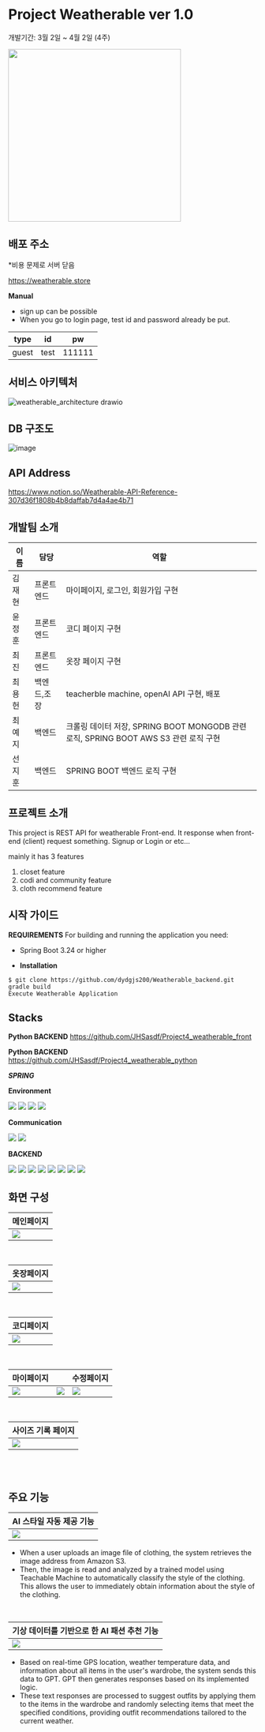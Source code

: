 # Project Weatherable ver 1.0
개발기간: 3월 2일 ~ 4월 2일 (4주)

<img src="https://github.com/dydgjs200/Weatherable_backend/assets/146299597/a8aeda62-c8ed-4dca-863d-8c89c9426c8b" widht="400" height="350" />


## 배포 주소
*비용 문제로 서버 닫음

https://weatherable.store


**Manual**
* sign up can be possible
* When you go to login page, test id and password already be put.

|type|id|pw|
|----|--|------|
|guest|test|111111|

## 서비스 아키텍처
![weatherable_architecture drawio](https://github.com/JHSasdf/Project4_weatherable_backend/assets/146299597/13b510c2-e464-4f3e-98bb-70bafa5d3925)



## DB 구조도
![image](https://github.com/dydgjs200/Weatherable_backend/assets/146299597/8d24a967-e09e-433c-b147-30ad8e89537f)


## API Address
https://www.notion.so/Weatherable-API-Reference-307d36f1808b4b8daffab7d4a4ae4b71


## 개발팀 소개
|이름|담당|역할|
|------|-----|--------|
|김재현|프론트엔드| 마이페이지, 로그인, 회원가입 구현|
|윤정훈|프론트엔드| 코디 페이지 구현 |
|최진|프론트엔드| 옷장 페이지 구현 |
|최용헌|백엔드,조장| teacherble machine, openAI API 구현, 배포  |
|최예지|백엔드| 크롤링 데이터 저장, SPRING BOOT MONGODB 관련 로직, SPRING BOOT AWS S3 관련 로직 구현|
|선지훈|백엔드| SPRING BOOT 백엔드 로직 구현|


## 프로젝트 소개
This project is REST API for weatherable Front-end.
It response when front-end (client) request something. Signup or Login or etc...

mainly it has 3 features
1. closet feature
2. codi and community feature
3. cloth recommend feature


## 시작 가이드
**REQUIREMENTS**
For building and running the application you need:
* Spring Boot 3.24 or higher

* **Installation**
```
$ git clone https://github.com/dydgjs200/Weatherable_backend.git
gradle build
Execute Weatherable Application
```

## Stacks
**Python BACKEND**
https://github.com/JHSasdf/Project4_weatherable_front

**Python BACKEND**
https://github.com/JHSasdf/Project4_weatherable_python

***SPRING***

**Environment** 

<img src="https://img.shields.io/badge/Spring-6DB33F?style=for-the-badge&logo=Spring&logoColor=white"> <img src="https://img.shields.io/badge/Figma-F24E1E?style=for-the-badge&logo=Figma&logoColor=white">
<img src="https://img.shields.io/badge/Git-F05032?style=for-the-badge&logo=Git&logoColor=white"> <img src="https://img.shields.io/badge/Git Hub-181717?style=for-the-badge&logo=GitHub&logoColor=white">

**Communication**

<img src="https://img.shields.io/badge/Notion-000000?style=for-the-badge&logo=Notion&logoColor=white"> <img src="https://img.shields.io/badge/Slack-4A154B?style=for-the-badge&logo=Slack&logoColor=white"> 


**BACKEND**

<img src="https://img.shields.io/badge/Spring Boot-6DB33F?style=for-the-badge&logo=Spring Boot&logoColor=white"> <img src="https://img.shields.io/badge/Spring Security-6DB33F?style=for-the-badge&logo=Spring Security&logoColor=white"> <img src="https://img.shields.io/badge/JWT-000000?style=for-the-badge&logo=JWT&logoColor=white">
<img src="https://img.shields.io/badge/Bcrypt-000000?style=for-the-badge&logo=Bcrypt&logoColor=white"> <img src="https://img.shields.io/badge/MySQL-4479A1?style=for-the-badge&logo=MySQL&logoColor=white">
<img src="https://img.shields.io/badge/Cors-000000?style=for-the-badge&logo=&logoColor=white"> <img src="https://img.shields.io/badge/Amazon S3-569A31?style=for-the-badge&logo=Amazon S3&logoColor=white">
<img src="https://img.shields.io/badge/MongoDB-47A248?style=for-the-badge&logo=MongoDB&logoColor=white">


## 화면 구성
메인페이지|
---|
<img src="https://github.com/dydgjs200/Weatherable_front/assets/121750853/614427bd-0fd8-464d-9822-f684ccfa8e63"/>|

<br>

옷장페이지|
---|
<img src="https://github.com/dydgjs200/Weatherable_front/assets/121750853/f4ea06d0-3d06-49f1-83e6-d8465d923cb5"/>|

<br>

코디페이지|
---|
<img src="https://github.com/dydgjs200/Weatherable_front/assets/121750853/eb56b197-9a24-4c90-a57a-f7b8a9f6f640"/>|

<br>

마이페이지||수정페이지|
---|---|---|
<img src="https://github.com/dydgjs200/Weatherable_front/assets/121750853/3ce20671-427b-4c3d-95b0-ad14d1649c0f"/>|<img src="https://github.com/dydgjs200/Weatherable_front/assets/121750853/de742d58-9b18-4972-a0b2-f407a6018b38"/>|<img src="https://github.com/dydgjs200/Weatherable_front/assets/121750853/0c893c9e-bd65-4486-a170-ed1cb2139868"/>|

<br>

사이즈 기록 페이지|
---|
<img src="https://github.com/dydgjs200/Weatherable_front/assets/121750853/dc071e70-0494-4d28-84b8-d14d4cb25a76"/>|

<br>
<br>

## 주요 기능
AI 스타일 자동 제공 기능|
---|
<img src="https://github.com/dydgjs200/Weatherable_front/assets/121750853/386c6288-a578-49e3-90ff-81d21df431f6"/>|

* When a user uploads an image file of clothing, the system retrieves the image address from Amazon S3.
* Then, the image is read and analyzed by a trained model using Teachable Machine to automatically classify the style of the clothing.
  This allows the user to immediately obtain information about the style of the clothing.

<br>

기상 데이터를 기반으로 한 AI 패션 추천 기능|
---|
<img src="https://github.com/dydgjs200/Weatherable_front/assets/121750853/2122ec2e-b35c-4eab-94a3-76a46db07421"/>|

* Based on real-time GPS location, weather temperature data, and information about all items in the user's wardrobe, the system sends this data to GPT.
  GPT then generates responses based on its implemented logic.
* These text responses are processed to suggest outfits by applying them to the items in the wardrobe and randomly selecting items that meet the specified conditions, providing outfit recommendations tailored to the current weather.

